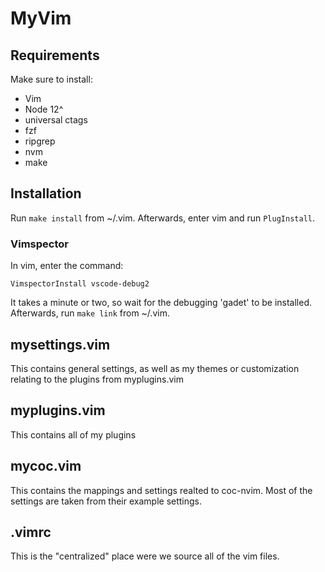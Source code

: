 # MyVim

## Requirements

Make sure to install:
- Vim
- Node 12^
- universal ctags
- fzf 
- ripgrep
- nvm
- make

## Installation

Run `make install` from ~/.vim. Afterwards, enter vim and run `PlugInstall`.

### Vimspector

In vim, enter the command:
```
VimspectorInstall vscode-debug2
```

It takes a minute or two, so wait for the debugging 'gadet' to be installed.
Afterwards, run `make link` from ~/.vim.

## mysettings.vim

This contains general settings, as well as my themes or customization relating to the plugins from myplugins.vim


## myplugins.vim

This contains all of my plugins 

## mycoc.vim

This contains the mappings and settings realted to coc-nvim. Most of the settings are taken from their example settings.

## .vimrc

This is the "centralized" place were we source all of the vim files.

